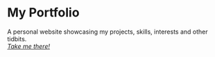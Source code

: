 # My Portfolio
A personal website showcasing my projects, skills, interests and other tidbits.\
_[Take me there!](https://aa-sharma.github.io/portfolio/)_


